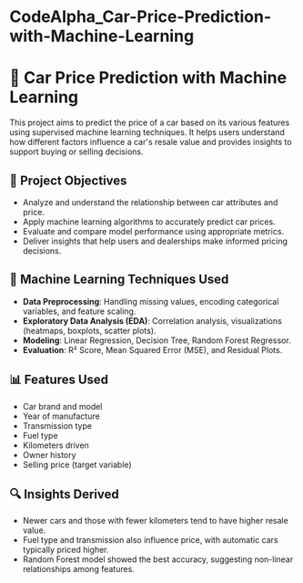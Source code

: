 # CodeAlpha_Car-Price-Prediction-with-Machine-Learning
 

# 🚗 Car Price Prediction with Machine Learning

This project aims to predict the price of a car based on its various features using supervised machine learning techniques. It helps users understand how different factors influence a car's resale value and provides insights to support buying or selling decisions.

## 📌 Project Objectives
- Analyze and understand the relationship between car attributes and price.
- Apply machine learning algorithms to accurately predict car prices.
- Evaluate and compare model performance using appropriate metrics.
- Deliver insights that help users and dealerships make informed pricing decisions.

## 🧠 Machine Learning Techniques Used
- **Data Preprocessing**: Handling missing values, encoding categorical variables, and feature scaling.
- **Exploratory Data Analysis (EDA)**: Correlation analysis, visualizations (heatmaps, boxplots, scatter plots).
- **Modeling**: Linear Regression, Decision Tree, Random Forest Regressor.
- **Evaluation**: R² Score, Mean Squared Error (MSE), and Residual Plots.

## 📊 Features Used
- Car brand and model  
- Year of manufacture  
- Transmission type  
- Fuel type  
- Kilometers driven  
- Owner history  
- Selling price (target variable)

## 🔍 Insights Derived
- Newer cars and those with fewer kilometers tend to have higher resale value.
- Fuel type and transmission also influence price, with automatic cars typically priced higher.
- Random Forest model showed the best accuracy, suggesting non-linear relationships among features.

 
 
